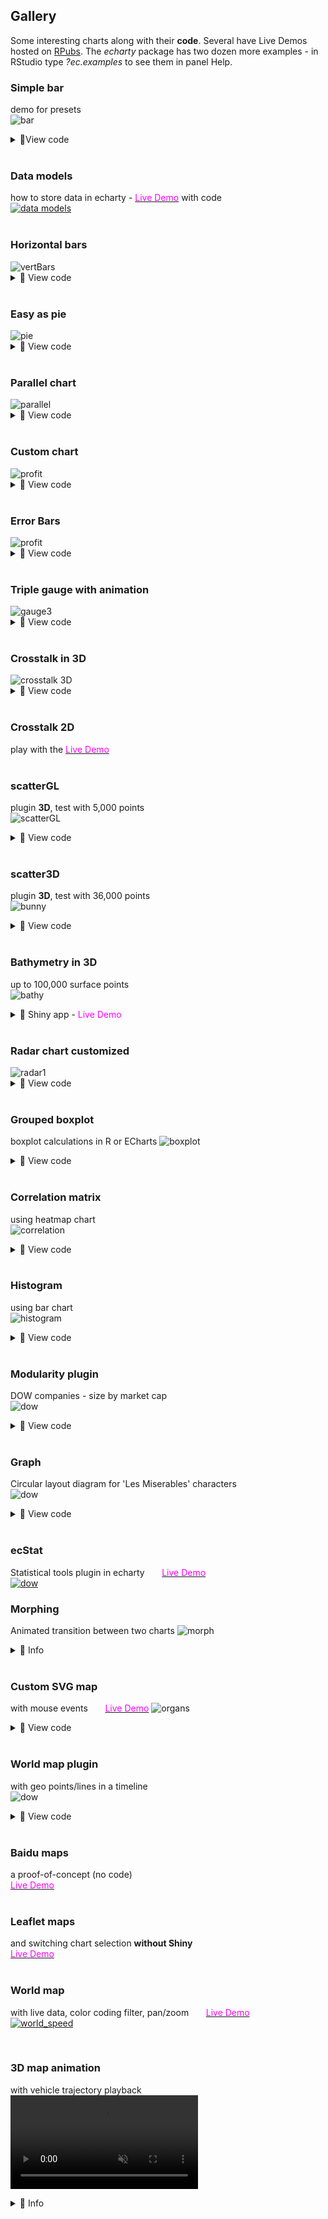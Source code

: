 ## Gallery

 Some interesting charts along with their **code**. Several have Live Demos hosted on [RPubs](https://rpubs.com/echarty). The *echarty* package has two dozen more examples - in RStudio type *?ec.examples* to see them in panel Help.


### Simple bar  
demo for presets  
<img src='img/cb.bar.png' alt='bar' />
<details><summary>🔻View code</summary>

```r
library(echarty); library(dplyr)
library(lubridate)
df <- data.frame(date=as.character(as.Date('2019-12-31') %m+% months(1:13)), 
                 num=runif(13))

#  with presets and df chained
p <- df %>% ec.init(group1='bar') %>% ec.theme('dark')
p$x$opts$xAxis <- list(type = 'category')
p

#  without presets all options are explicitly assigned
p <- ec.init(preset=FALSE) %>% ec.theme('dark')
p$x$opts <- list(
  yAxis = list(ii=''),   # 'ii' is a dummy attribute to set default axis
  xAxis = list(type = 'category', 
               axisLabel = list(interval=0, rotate=45)
               #, axisTick=list(alignWithLabel=TRUE)
          ),
  series = list(list(
    type='bar', data=ec.data(df, 'values', FALSE)))
)
p

```
</details>
<br />  

### Data models 
how to store data in echarty - 
[<span style="color:magenta">Live Demo</span>](https://rpubs.com/echarty/data-models) with code  
<a href='https://rpubs.com/echarty/data-models' target=_blank> <img src='img/cb-datam.png' alt='data models' /></a>
<br><br>

### Horizontal bars
<img src='img/cb-33.png' alt='vertBars' />
<details><summary>🔻 View code</summary>

```r
library(echarty); library(dplyr)
df <- Orange %>% mutate(Tree=as.character(Tree)) %>%
      arrange(Tree) %>% group_by(Tree) %>% group_split()

p <- ec.init(preset=FALSE) %>% ec.theme('dark')
p$x$opts <- list(
  series = lapply(df, function(t) {
    list(type='bar', name=unique(t$Tree), data=t$circumference) }),
  legend = list(ii=''),
  xAxis = list(name='tree circumference in mm', nameLocation='center', nameGap=22),
  yAxis = list(data=unique(Orange$age), name='age in days'),
  tooltip = list(formatter='circumference={c} mm')
)
l <- length(p$x$opts$series)
p$x$opts$series[[l]]$name <- paste(p$x$opts$series[[l]]$name, ' trees')
p
```
</details>
<br />

### Easy as pie
<img src='img/cb-0.png' alt='pie' />
<details><summary>🔻 View code</summary>

```r
isl <- data.frame(name=names(islands), value=islands) %>% filter(value>60) %>% arrange(value)

library(echarty)
p <- ec.init()
p$x$opts <- list(
  title = list(text = "Landmasses over 60,000 mi\u00B2", left = 'center'),
  tooltip = list(trigger='item'),
  series = list(type='pie', data=ec.data(isl, 'names')),
  backgroundColor = '#191919')
p
```
</details>
<br />

### Parallel chart
<img src='img/cb-parallel.png' alt='parallel' />
<details><summary>🔻 View code</summary>

```r
p <- iris %>% group_by(Species) %>% 
  ec.init(group1='parallel') %>% ec.theme('dark-mushroom')
p$x$opts$series <- lapply(p$x$opts$series, function(x) { 
  x$smooth=TRUE; x$lineStyle=list(width=3); x })  # update preset series
p$x$opts$color <- rainbow(10)
p
# note: parallel presets are coming after v.0.3.2
```
</details>
<br />

### Custom chart
<img src='img/cb-1.png' alt='profit' />
<details><summary>🔻 View code</summary>

```r
# source https://echarts.apache.org/examples/en/editor.html?c=custom-profit
# GUI translated with demo(js2r) with rdata and ritem added

library(echarty); library(dplyr)
data <- list(c(10, 16, 3, "A"), c(16, 18, 15, "B"), c(18, 26, 12, "C"), c(26, 32, 22, "D"), c(32, 56, 7, "E"), c(56, 62, 17, "F"))
colorList <- c("#4f81bd", "#c0504d", "#9bbb59", "#604a7b", "#948a54", "#e46c0b")
rdata <- 1:6 %>% purrr::map(function(x) {
    list(value = data[[x]],
          itemStyle = list(color=colorList[x])) })
ritem <- "function renderItem(params, api) {
    var yValue = api.value(2);
    var start = api.coord([api.value(0), yValue]);
    var size = api.size([api.value(1) - api.value(0), yValue]);
    var style = api.style();

    return {
        type: 'rect',
        shape: {
            x: start[0],
            y: start[1],
            width: size[0],
            height: size[1]
        },
        style: style
    };
}"
p <- ec.init() %>% ec.theme('dark-mushroom')      # only 2 commands used
p$x$opts <- list(
    title = list(text = "Profit", left = "center"),
    tooltip = list(ey = ""),
    xAxis = list(scale = TRUE), yAxis = list(ey = ""),
    series = list(list(type = "custom",
         renderItem = htmlwidgets::JS(ritem),
         label = list(show = TRUE, position = "top"),
         dimensions = list("from", "to", "profit"),
         encode = list(x = list(0, 1), y = 2,
                           tooltip = list(0, 1, 2), itemName = 3),
         data = rdata ))
)
p
```
</details>
<br />

### Error Bars
<img src='img/cb-2.png' alt='profit' />
<details><summary>🔻 View code</summary>

```r
# example by https://github.com/kuzmenkov111
library(echarty)
library(data.table)
library(binom); library(dplyr)
# function for percent and CI calculation
myfun_binom <- function(n,all){
  round((binom::binom.confint(n, all, methods = "wilson", conf.level=0.95)[,c(4:6)])*100,2)
}
#  --- 1. data prep
stackbar <- data.table(Year = c(2010, 2010, 2010, 2011, 2011, 2011, 2012, 2012, 2012, 2013,2013, 2013),
                       Category = c("A", "B", "C", "A", "B", "C", "A", "B", "C", "A", "B", "C"),
                       n = c(10, 20, 30, 30, 20, 10, 11,12,13, 15, 15, 15))
# calculate percent and 95% CI
stackbar <- stackbar[,`:=`(all=sum(n)), by = c("Year")][,c("perc","low","up") := myfun_binom(n,all)]
stackbar <- stackbar %>% mutate(xlbl=paste0(Year,' (N=',all,')'))
stackbar <- stackbar %>% relocate(xlbl,perc)  # move in front as natural X & Y columns
stackbar <- stackbar %>% group_by(Category)   # both ec.init & ecr.ebars need grouped data
#  --- 2. plot
q <- stackbar %>% ec.init(group1='bar', load='custom') %>%
     ec.theme('dark-mushroom') %>%
     ecr.ebars(stackbar[,c('xlbl','low','up','Category')],    # only columns for x,low,high,category
               hwidth = 9)    # (optional) half-width of err.bar in pixels
#  --- 3. customization
groupColors <- c("#387e78","#eeb422","#d9534f")
q$x$opts$series <- lapply(q$x$opts$series, function(s, i) {
  if (s$type=='bar') {
    s$emphasis <- list(focus = 'series')
    s$color <- groupColors[parent.frame()$i[]]  # iteration hack, for fun only
  }
  else if (s$type=='custom')
    s$color <- 'cyan'
  s
})
q   # customized
```
</details>
<br />

### Triple gauge with animation
<img src='img/cb-5.png' alt='gauge3' />
<details><summary>🔻 View code</summary>

```r
jcode <- "setInterval(function () {
    opts.series[0].data[0].value = (Math.random() * 100).toFixed(2) - 0;
    opts.series[0].data[1].value = (Math.random() * 100).toFixed(2) - 0;
    opts.series[0].data[2].value = (Math.random() * 100).toFixed(2) - 0;
    chart.setOption(opts, true);
}, 2000);"
library(echarty)
p <- ec.init(js=jcode) %>% ec.theme('dark')
p$x$opts <- list(series = list(
    list(type = "gauge", 
    anchor = list(show = TRUE, showAbove = TRUE,
    size = 18, itemStyle = list(color = "#FAC858")), 
    pointer = list(icon = "path://M2.9,0.7L2.9,0.7c1.4,0,2.6,1.2,2.6,2.6v115c0,1.4-1.2,2.6-2.6,2.6l0,0c-1.4,0-2.6-1.2-2.6-2.6V3.3C0.3,1.9,1.4,0.7,2.9,0.7z",
    width = 8, length = "80%", offsetCenter = list(0, "8%")), 
    progress = list(show = TRUE,
      overlap = TRUE, roundCap = TRUE), axisLine = list(roundCap = TRUE), 
    data = list(
      list(value = 20, name = "One", title = list(offsetCenter = list("-40%", "80%")), detail = list(offsetCenter = list("-40%","95%"))), 
      list(value = 40, name = "Two", title = list(offsetCenter = list("0%", "80%")), detail = list(offsetCenter = list("0%", "95%"))), 
      list(value = 60, name = "Three", title = list(offsetCenter = list("40%", "80%")), detail = list(offsetCenter = list("40%","95%")))), 
    title = list(fontSize = 14), detail = list(width = 40, height = 14, fontSize = 14, color = "#fff", backgroundColor = "auto", borderRadius = 3, formatter = "{value}%"))))
p
```
</details>
<br />
<a id='3D'></a>

### Crosstalk in 3D

<img src='img/cb-3.png' alt='crosstalk 3D' />
<details><summary>🔻 View code</summary>

```r
# echarty can highlight 3D points selected by external controls
library(crosstalk); library(DT); library(d3scatter); library(htmltools)
library(echarty); library(dplyr); library(tibble)
sdf <- mtcars %>% rownames_to_column(var='name') %>% relocate(mpg,wt) 
sdf <- SharedData$new(sdf)

p3 <- sdf %>% ec.init(load='3D', 
            title = list(text="3D brush listener")) %>%
            ec.theme('dark-mushroom')
p3$x$opts$series[[1]] <- list(
  type='scatter3D', symbolSize=11,
  encode=list(x='mpg', y='wt', z='hp'),
  itemStyle=list(color = htmlwidgets::JS("function(params){
    let cyl=params.value[3]; return (cyl==4 ? 'RoyalBlue' : cyl==6 ? 'OrangeRed':'green');}") ),
  emphasis = list(focus='self', blurScope='series', itemStyle=list(color='red')),
  blur = list(opacity = 0.2)
)
p3$x$opts$xAxis3D <- list(name='mpg')
p3$x$opts$yAxis3D <- list(name='wt')
p3$x$opts$zAxis3D <- list(name='hp')

bscols( list(
    d3scatter(sdf, ~mpg, ~wt, ~factor(cyl), width="100%", height=300),br(),
    datatable(sdf, extensions="Scroller", style="bootstrap", class="compact", width="100%",
              options=list(deferRender=TRUE, scrollY=300, scroller=TRUE))
  ),  p3
)
```
</details>
<br />

### Crosstalk 2D
play with the [<span style="color:magenta">Live Demo</span>](https://rpubs.com/echarty/crosstalk)  
<br />


### scatterGL
plugin **3D**, test with 5,000 points  
<img src='img/cb-6.png' alt='scatterGL' />
<details><summary>🔻 View code</summary>

```r
# example works also with type='scatter', just ec.data needs to be format='values'
library(echarty); library(tibble)
dim <- 2500   # sample data half-quantity, could be 100x more
slip <- if (dim %% 2) 0.1 else -0.1
setData <- function(offset) {
	t <- tibble(x = runif(dim, max=10),
					y = offset + sin(x) - x * slip * runif(dim))
	round(t,3)
}
sers <- NULL	# two consecutive series, same data shifted vertically
for(i in 0:1) 
	sers <- append(sers, list(
	list(type = 'scatterGL',
		data = ec.data(setData(i), 'dataset', FALSE),
		symbolSize=3, large=TRUE,
		itemStyle=list(opacity=0.4, color=(if (i==0) 'cyan' else 'pink'))
	)
	))
p <- ec.init(load='3D', preset=FALSE)  %>% ec.theme('dark-mushroom') 
p$x$opts <- list(
  xAxis = list(ey=''),	  # scatterGL is not 3D, needs 2D axes
  yAxis = list(ey=''),
  series = sers,
  dataZoom = list(type='inside',start=50)
)
p
```
</details>
<br />

### scatter3D
plugin **3D**, test with 36,000 points  
<img src='img/cb-7.png' alt='bunny' />
<details><summary>🔻 View code</summary>

```r
library(onion); library(echarty)
data(bunny)
tmp <- as.data.frame(bunny)
p <- tmp %>% ec.init(load='3D') %>% ec.theme('dark-mushroom')
p$x$opts$series[[1]] <- list(type='scatter3D', symbolSize=2)
p$x$opts$visualMap <- list( 
      inRange=list(color = rainbow(10)), calculable=TRUE,
      min=min(tmp$y), max=max(tmp$y), dimension=1)
p
```
</details>
<br />

### Bathymetry in 3D
up to 100,000 surface points  
<img src='img/hawaii3d.png' alt='bathy' />
<details><summary>🔻 Shiny app - <span style="color:magenta">Live Demo</span></summary>

```r
shiny::runGist('https://gist.github.com/helgasoft/121d7d3ff7d292990c3e05cfc1cbf24b')
```
</details>
<br />


### Radar chart customized
<img src='img/cb-8.png' alt='radar1' />
<details><summary>🔻 View code</summary>

```r
data <- data.frame(
  name = c('129511','129519','129525','129520','129138'),
  values = c(12,45,23,50,32), max = rep(60, 5)
)
# build a list for rich formatting
rifo <- lapply(data$name, function(x) { 
  list(height = 30, 
       backgroundColor=list(
  image=paste0('https://image.flaticon.com/icons/png/512/129/',x,'.png')))
}) 
names(rifo) <- data$name

p <- data %>% ec.init(preset=FALSE) %>% ec.theme('dark-mushroom')
p$x$opts$radar <- list(
  indicator = ec.data(data, 'names'),
  name = list(formatter=htmlwidgets::JS("function(value){ return '{'+value+'| }'; }"),
              rich = rifo)
)
p$x$opts$series = list( list(
  type = 'radar',
  data = list(data$values)
))
p
```
</details>
<br />

### Grouped boxplot
boxplot calculations in R or ECharts
<img src='img/cb-9.png' alt='boxplot' />
<details><summary>🔻 View code</summary>

```r
library(echarty); library(dplyr)

# 1) boxplot calculation in R ---------------------

p <- ec.init()
p$x$opts$series <- list(
	list(type='boxplot', name='mpg', data=list(boxplot.stats(mtcars$mpg)$stats)), 
	list(type='boxplot', name='hp',  data=list(boxplot.stats(mtcars$hp)$stats)), 
	list(type='boxplot', name='disp',data=list(boxplot.stats(mtcars$disp)$stats))
)	
p$x$opts$xAxis <- list(type = 'category')
p$x$opts$legend <- list(ii='')
p

# 2) boxplot calculation in ECharts ---------------------
#    source: https://echarts.apache.org/examples/en/editor.html?c=boxplot-multi

grps <- list()     # data is 3 groups of 18 experiments
for (grp in 1:3) {
	seriesData <- list()
	for (i in 1:18) {
		cate <- runif(10, 1, 200)
		seriesData <- append(seriesData, list(cate))
	}
	grps[[grp]] <- seriesData
}

p <- ec.init() %>% ec.theme('bm', code='{
      "color":["chartreuse","red","cyan"], 
      "grid":{"backgroundColor":"#333"}, 
      "backgroundColor":"#333", 
      "legend":{"textStyle": {"color": "#eeeeee"}} }')
p$x$opts$dataset <- list(
  list(source=grps[[1]]), list(source=grps[[2]]), list(source=grps[[3]]),
	list(fromDatasetIndex=0, transform=list(type='boxplot', config=list(itemNameFormatter='expr {value}'))),
	list(fromDatasetIndex=1, transform=list(type='boxplot', config=list(itemNameFormatter='expr {value}'))),
	list(fromDatasetIndex=2, transform=list(type='boxplot', config=list(itemNameFormatter='expr {value}')))
)
p$x$opts$series[[1]] <- list(type = 'boxplot', datasetIndex=3, name='c1')
p$x$opts$series[[2]] <- list(type = 'boxplot', datasetIndex=4, name='c2')
p$x$opts$series[[3]] <- list(type = 'boxplot', datasetIndex=5, name='c3')
p$x$opts$xAxis <- list(type = 'category', axisLine=list(onZero=FALSE),
  splitArea = list(show=TRUE))
p$x$opts$legend <- list(ii='')
p$x$opts$tooltip <- list(trigger='item')
p$x$opts$dataZoom <- list(list(type='slider',start=50))
p
```
</details>
<br />

### Correlation matrix
using heatmap chart  
<img src='img/cb-correlation.png' alt='correlation' />
<details><summary>🔻 View code</summary>

```r
library(echarty); library(dplyr)
# prepare and calculate data
mtx <- cor(infert %>% dplyr::mutate(education=as.numeric(education)))
order <- corrplot::corrmatOrder(mtx)
mtx <- mtx[order, order]
df <- as.data.frame(as.table(mtx))
for(i in 1:2) df[,i] <- as.character(df[,i])

p <- ec.init(preset=FALSE) %>% ec.theme('dark')
p$x$opts <- list( 
  title = list(text='Correlation - infertility after abortion'),
  xAxis = list(type='category', data=unique(colnames(mtx)), axisLabel=list(rotate=45)),
  yAxis = list(type='category', data=unique(colnames(mtx))),
  series = list(list(type = 'heatmap', data= ec.data(df,'values') )),
  visualMap = list(min=-1, max=1, calculable=TRUE, orient='vertical',left='right'
    ,inRange=list( color=c('#313695', '#4575b4', '#74add1', '#abd9e9', '#e0f3f8', '#ffffbf', '#fee090', '#fdae61', '#f46d43', '#d73027', '#a50026')) )
)
p
```
</details>
<br />

### Histogram
using bar chart  
<img src='img/cb-histogram.png' alt='histogram' />
<details><summary>🔻 View code</summary>

```r
library(echarty); library(dplyr)
do.histogram <- function(x, breaks='Sturges') {
  # get histogram data from input 'x'
  histo <- hist(x, plot=FALSE, breaks)
  tmp <- data.frame(x=histo$mids, y=histo$counts)
  tmp
}
p <- do.histogram(rnorm(44)) %>% ec.init(group1='bar') %>% ec.theme('dark')
p

# with normal distribution line added
hh <- do.histogram(rnorm(44))
p <- hh %>% ec.init(group1='bar') %>% ec.theme('dark')
nrm <- dnorm(hh$x, mean=mean(hh$x), sd=sd(hh$x))  # normal distribution
p$x$opts$xAxis <- list(list(ii=''), list(data=c(1:length(nrm))))
p$x$opts$yAxis <- list(list(ii=''), list(ii=''))
p$x$opts$series <- append(p$x$opts$series, 
  list(list(type='line', data=nrm, xAxisIndex=1, yAxisIndex=1, color='yellow')))
p

# same with timeline
hh <- data.frame()
for(i in 1:5) {
  tmp <- do.histogram(rnorm(44)) %>% mutate(time=rep(i,n()))
  hh <- rbind(hh, tmp)
}
p <- hh %>% group_by(time) %>% 
  ec.init(tl.series=list(type='bar', encode=list(x='x',y='y'))) %>% 
  ec.theme('dark')
p
```
</details>
<br />


### Modularity plugin
DOW companies - size by market cap<br />
<img src='img/cb-10.png' alt='dow' />
<details><summary>🔻 View code</summary>

```r
# click and drag items to see auto-rearrange effect
library(echarty); library(dplyr)
tmp <- jsonlite::fromJSON('https://quote.cnbc.com/quote-html-webservice/quote.htm?noform=1&partnerId=2&fund=1&exthrs=0&output=json&symbolType=issue&symbols=55991|44503|36276|56858|70258|1607179|84090|142105|145043|148633|151846|167459|174239|178782|174614|197606|202757|205141|205778|212856|228324|260531|277095|81364|283359|10808544|283581|286571|89999|522511530&requestMethod=extended')
df <- tmp$ExtendedQuoteResult$ExtendedQuote$QuickQuote
wt <- data.frame(tic=df$symbol, name=df$altName, bn=NA, size=NA, 
      mcap = df$FundamentalData$mktcapView, 
      rev = df$FundamentalData$revenuettm)
wt$bn <- round(as.numeric(gsub('M','',wt$mcap, fixed=TRUE))/1000,1) # mkt.cap
bnMax <- max(wt$bn)
wt$size <- 30 + wt$bn/bnMax * 140   # size 30 to 140 px depending on mkt.cap
  
p <- ec.init(load='gmodular'); 
p$x$opts <- list(
  title=list(text='DOW 2021',x='center',y='bottom',
    backgroundColor='rgba(0,0,0,0)',borderColor='#ccc',    
    borderWidth=0,padding=5,itemGap=10, 
    textStyle=list(fontSize=18,fontWeight='bolder',color='#eee'),subtextStyle=list(color='#aaa')),
  backgroundColor='#000',
  animationDurationUpdate = "function(idx) list(return idx * 100; )",
  animationEasingUpdate = 'bounceIn',
  series = list(list(
    type='graph', layout='force', 
    force=list(repulsion=250,edgeLength=10),
    modularity = list(resolution=7, sort=TRUE),
    roam=TRUE, label=list(show=TRUE),
    data = lapply(ec.data(wt, 'names'), function(x)
      list(name = x$tic, lname=x$name, value=x$bn, 
           symbolSize=x$size, draggable=TRUE 
      )) )),
  tooltip = list(formatter= ec.clmn('<b>%s</b><br>%s bn','lname','value'))
)
p
```
</details>
<br />


### Graph
Circular layout diagram for 'Les Miserables' characters<br />
<img src='img/cb-graph.png' alt='dow' />
<details><summary>🔻 View code</summary>

```r
# https://echarts.apache.org/examples/en/editor.html?c=graph-circular-layout
library(echarty); library(dplyr)
les <- jsonlite::fromJSON('https://echarts.apache.org/examples/data/asset/data/les-miserables.json')
les$categories$name <- as.character(1:9)
p <- ec.init(preset=FALSE, title=list(text='Les Miserables',top='bottom',left='right')) 
p$x$opts$series <- list(list(
  type='graph', layout='circular',
  circular = list(rotateLabel=TRUE),
  nodes = ec.data(les$nodes, 'names'), 
  links = ec.data(les$links, 'names'), 
  categories = ec.data(les$categories, 'names'),
  roam = TRUE, label=list(position='right', formatter='{b}'),
  lineStyle = list(color='source', curveness=0.3)
))
p$x$opts$series[[1]]$nodes <- lapply(p$x$opts$series[[1]]$nodes, function(n) {
  n$label <- list(show=n$symbolSize > 30); n })  # labels for most important
p$x$opts$legend <- list(data=c(les$categories$name), textStyle=list(color='#ccc'))
p$x$opts$tooltip <- list(ii='')
p$x$opts$backgroundColor <- '#191919'
p
```
</details>
<br />


### ecStat
Statistical tools plugin in echarty &nbsp; &nbsp; &nbsp; [<span style="color:magenta">Live Demo</span>](https://rpubs.com/echarty/ecStat)  
<a href='https://rpubs.com/echarty/ecStat' target=_blank>
<img src='img/cb-cluster.png' alt='dow' /></a>
<br />


### Morphing
Animated transition between two charts 
<img src='img/morph.gif' alt='morph' /></a>
<details><summary>🔻 Info</summary>
Made with ECharts <a href='https://github.com/100pah/echarts-simple-transform' target=_blank>ecSimpleTransform</a> library and echarty. Code up for <a href='https://www.paypal.com/paypalme/helgasoft/19' target=_blank>sale $19</a>, delivered to your Paypal email.
</details>
<br />


<a id='maps'></a>

### Custom SVG map 
with mouse events &nbsp; &nbsp; &nbsp; [<span style="color:magenta">Live Demo</span>](https://rpubs.com/echarty/svg)
<img src='img/cb-12.organs.png' alt='organs' />
<details><summary>🔻 View code</summary>

```r
#' JS source https://echarts.apache.org/examples/en/editor.html?c=geo-organ
#' p$x$opts from original 'options' translated with demo(js2r)
#' p$x$on handlers added manually
#' demo @ https://rpubs.com/echarty/svg
library(echarty); library(dplyr)
url <- 'https://echarts.apache.org/examples/data/asset/geo/Veins_Medical_Diagram_clip_art.svg'
svg <- url %>% readLines(encoding='UTF-8') %>% paste0(collapse="")
p <- ec.init(preset=FALSE) %>% ec.theme('dark-mushroom')
p$x$registerMap <- list(list(mapName='organs', svg=svg))
p$x$on <- list(list(event='mouseover', query=list(seriesIndex=0), 
                    handler=htmlwidgets::JS("function (event) {
  this.dispatchAction({ type: 'highlight', geoIndex: 0, name: event.name }); }") ),
               list(event='mouseout', query=list(seriesIndex=0),
                 handler=htmlwidgets::JS("function (event) {
  this.dispatchAction({ type: 'downplay', geoIndex: 0, name: event.name }); }") )
)
p$x$opts <- list(
  tooltip = list(ey = ""), 
  geo = list(left = 10, right = "50%", map = "organs", selectedMode = "multiple",
             emphasis = list(focus = "self", itemStyle = list(color = NULL), 
                             label = list(position = "bottom", distance = 0, textBorderColor = "#fff", textBorderWidth = 2)),
             blur = list(ey = ""), 
             select = list(itemStyle = list(color = "#b50205"), 
                           label = list(show = FALSE, textBorderColor = "#fff", textBorderWidth = 2))), 
  grid = list(left = "60%", top = "20%", bottom = "20%"), 
  xAxis = list(ey = ""), 
  yAxis = list(data = list("heart", "large-intestine", "small-intestine", "spleen", "kidney", "lung", "liver")), 
  series = list(list(type = "bar", emphasis = list(focus = "self"), 
                     data = list(121, 321, 141, 52, 198, 289, 139))))
p

```
</details>
<br>


### World map plugin
 with geo points/lines in a timeline<br />
<img src='img/cb-11.geo.gif' alt='dow' />
<details><summary>🔻 View code</summary>

```r
# inspired by data from https://github.com/etiennebacher
library(echarty); library(dplyr)
flights <- read.csv('https://raw.githubusercontent.com/plotly/datasets/master/2011_february_aa_flight_paths.csv')
# rearrange longitude/latitude data for ECharts
df <- head(flights) %>% relocate(start_lon,start_lat,end_lon) %>% 
  group_by(airport1) %>% group_split()
# timeline options are individual charts
options <-  lapply(df, function(y) {
  series <- list(
    list(type='scatter', coordinateSystem='geo',
         data = ec.data(y, 'values'), symbolSize = 8),
    list(type='lines', coordinateSystem='geo',
         data = lapply(ec.data(y, 'names'), function(x) 
           list(coords = list(c(x$start_lon, x$start_lat), 
                              c(x$end_lon, x$end_lat)))
         ),
         lineStyle = list(curveness=0.3, width=2, color='red') )
  )
  list(title=list(text=unique(y$airport1), top=30),
       backgroundColor = '#191919',
       geo = list(map="world", roam=TRUE, center=c(-97.0372, 32.89595), zoom=4), 
       series = series)
})

p <- ec.init(preset=FALSE, load='world')
p$x$opts$yAxis <- list(ey='')
p$x$opts$xAxis$type <- 'category'
# timeline labels need to match option titles
p$x$opts$timeline <- list(data=unlist(lapply(options, 
      function(x) x$title$text)), axisType='category')
p$x$opts$options <- options
p
```
</details>
<br />


### Baidu maps 
a proof-of-concept (no code)  
[<span style="color:magenta">Live Demo</span>](https://rpubs.com/echarty/bmap)  
<br />

### Leaflet maps
and switching chart selection **without Shiny**  
[<span style="color:magenta">Live Demo</span>](https://rpubs.com/echarty/mapjs) 
<br /><br />

### World map
with live data, color coding filter, pan/zoom  &nbsp; &nbsp; &nbsp; 
[<span style="color:magenta">Live Demo</span>](https://rpubs.com/echarty/inet)  
[<img src='img/cb-speed.png' alt='world_speed' />](https://rpubs.com/echarty/inet)

<br />

### 3D map animation
with vehicle trajectory playback
<video id="video1" preload="auto" loop="loop" 
		src="img/amap.mp4" type="video/mp4" muted="muted" controls>
		Your browser does not support the video tag.
</video>
<details><summary>🔻 Info</summary>
Made with ECharts <a href='https://github.com/plainheart/echarts-extension-amap' target=_blank>Amap extension</a> library and echarty. Code up for <a href='https://www.paypal.com/paypalme/helgasoft/19' target=_blank>sale $19</a>, delivered to your Paypal email.
</details>
<br />
